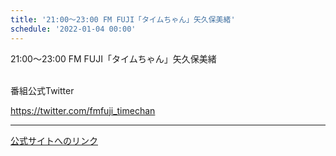 ```yaml
---
title: '21:00～23:00 FM FUJI「タイムちゃん」矢久保美緒'
schedule: '2022-01-04 00:00'
---
```


<div id="detailBody"> <p>  21:00～23:00 FM FUJI「タイムちゃん」矢久保美緒 </p> <p>  <br/>  番組公式Twitter </p> <p>  <a href="https://twitter.com/fmfuji_timechan" target="_blank">   https://twitter.com/fmfuji_timechan  </a> </p></div>

---
[公式サイトへのリンク]('http://www.nogizaka46.com/schedule/2022/01/064669.php?member=mio-yakubo&category=&monthly=202201')
